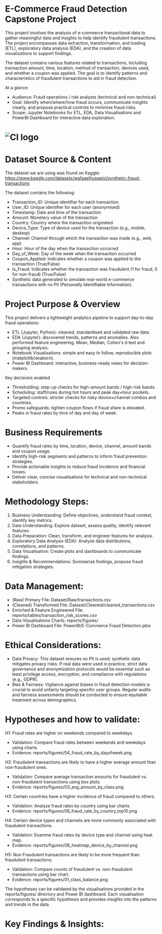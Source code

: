 # E-Commerce Fraud Detection Capstone Project

This project involves the analysis of e-commerce transactional data to gather meaningful data and insights to help identify fraudulent transactions. The project encompasses data extraction, transformation, and loading (ETL), exploratory data analysis (EDA), and the creation of data visualizations to support findings.

The dataset contains various features related to transactions, including transaction amount, time, location, method of transaction, devices used, and whether a coupon was applied. The goal is to identify patterns and characteristics of fraudulent transactions to aid in fraud detection.

At a glance:
* Audience: Fraud operations / risk analysts (technical and non-technical)
* Goal: Identify when/where/how fraud occurs, communicate insights clearly, and propose practical controls to minimise fraud risks.
* Scope: Jupyter Notebooks for ETL, EDA, Data Visualisations and PowerBi Dashboard for interactive data exploration.

# ![CI logo](https://codeinstitute.s3.amazonaws.com/fullstack/ci_logo_small.png)

# Dataset Source & Content
The dataset we are using was found on Kaggle:
https://www.kaggle.com/datasets/wafaaelhusseini/synthetic-fraud-transactions

The dataset contains the following:
- Transaction_ID: Unique identifier for each transaction
- User_ID: Unique identifier for each user (anonymised)
- Timestamp: Date and time of the transaction
- Amount: Monetary value of the transaction
- Country: Country where the transaction originated
- Device_Type: Type of device used for the transaction (e.g., mobile, desktop)
- Channel: Channel through which the transaction was made (e.g., web, app)
- Hour: Hour of the day when the transaction occurred
- Day_of_Week: Day of the week when the transaction occurred
- Coupon_Applied: Indicates whether a coupon was applied to the transaction (True/False)
- Is_Fraud: Indicates whether the transaction was fraudulent (1 for fraud, 0 for non-fraud) (True/False)
- Synthetic data generated to simulate real-world e-commerce transactions with no PII (Personally Identifiable Information).

# Project Purpose & Overview

This project delivers a lightweight analytics pipeline to support day-to-day fraud operations:
- ETL (Jupyter, Python): cleaned, standardised and validated raw data.
- EDA (Jupyter): discovered trends, patterns and anomalies. Also performed feature engineering. Mean, Median, Cohen's d test and grouping analysis.
- Notebook Visualisations: simple and easy to follow, reproducible plots (matplotlib/seaborn).
- Power BI Dashboard: interactive, business-ready views for decision-makers.

Key decisions enabled

- Thresholding: step-up checks for high-amount bands / high-risk bands.
- Scheduling: staff/rules during hot hours and peak day×hour pockets.
- Targeted controls: stricter checks for risky device×channel combos and countries.
- Promo safeguards: tighten coupon flows if fraud share is elevated.
- Peaks in fraud rates by time of day and day of week.

# Business Requirements

- Quantify fraud rates by time, location, device, channel, amount bands and coupon usage.
- Identify high-risk segments and patterns to inform fraud prevention strategies.
- Provide actionable insights to reduce fraud incidence and financial losses.
- Deliver clear, concise visualisations for technical and non-technical stakeholders.

# Methodology Steps:
1. Business Understanding: Define objectives, understand fraud context, identify key metrics.
2. Data Understanding: Explore dataset, assess quality, identify relevant features.
3. Data Preparation: Clean, transform, and engineer features for analysis.
4. Exploratory Data Analysis (EDA): Analyze data distributions, correlations, and patterns.
5. Data Visualisation: Create plots and dashboards to communicate findings.
6. Insights & Recommendations: Summarize findings, propose fraud mitigation strategies.

# Data Management:
- (Raw) Primary File: Dataset/Raw/transactions.csv
- (Cleaned) Transformed File: Dataset/Cleaned/cleaned_transactions.csv
- Enriched & Feature Engineered File: reports/tables/transaction_risk_scores.csv
- Data Visualisations Charts: reports/figures/
- Power BI Dashboard File: PowerBI/E-Commerce Fraud Detection.pbix


# Ethical Considerations:
- Data Privacy: This dataset ensures no PII is used; synthetic data mitigates privacy risks. If real data were used in practice, strict data governance and anonymization protocols would be essential such as least privilege access, encryption, and compliance with regulations (e.g., GDPR).
- Bias & Fairness: Vigilance against biases in fraud detection models is crucial to avoid unfairly targeting specific user groups. Regular audits and fairness assessments should be conducted to ensure equitable treatment across demographics.

# Hypotheses and how to validate:

H1: Fraud rates are higher on weekends compared to weekdays.
- Validation: Compare fraud rates between weekends and weekdays using charts.
- Evidence: reports/figures/04_fraud_rate_by_dayofweek.png

H2: Fraudulent transactions are likely to have a higher average amount than non-fraudulent ones.
- Validation: Compare average transaction amounts for fraudulent vs. non-fraudulent transactions using box plots.
- Evidence: reports/figures/03_avg_amount_by_class.png

H3: Certain countries have a higher incidence of fraud compared to others.
- Validation: Analyze fraud rates by country using bar charts.
- Evidence: reports/figures/06_fraud_rate_by_country_top10.png

H4: Certain device types and channels are more commonly associated with fraudulent transactions.
- Validation: Examine fraud rates by device type and channel using heat map.
- Evidence: reports/figures/08_heatmap_device_by_channel.png

H5: Non Fraudulent transactions are likely to be more frequent than fraudulent transactions.
- Validation: Compare counts of fraudulent vs. non-fraudulent transactions using bar chart.
- Evidence: reports/figures/01_class_balance.png

The hypotheses can be validated by the visualisations provided in the reports/figures/ directory and Power BI dashboard. Each visualisation corresponds to a specific hypothesis and provides insights into the patterns and trends in the data.


# Key Findings & Insights:
